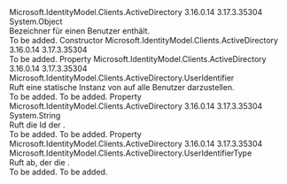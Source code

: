 <Type Name="UserIdentifier" FullName="Microsoft.IdentityModel.Clients.ActiveDirectory.UserIdentifier">
  <TypeSignature Language="C#" Value="public sealed class UserIdentifier" />
  <TypeSignature Language="ILAsm" Value=".class public auto ansi sealed beforefieldinit UserIdentifier extends System.Object" />
  <TypeSignature Language="DocId" Value="T:Microsoft.IdentityModel.Clients.ActiveDirectory.UserIdentifier" />
  <TypeSignature Language="VB.NET" Value="Public NotInheritable Class UserIdentifier" />
  <TypeSignature Language="F#" Value="type UserIdentifier = class" />
  <AssemblyInfo>
    <AssemblyName>Microsoft.IdentityModel.Clients.ActiveDirectory</AssemblyName>
    <AssemblyVersion>3.16.0.14</AssemblyVersion>
    <AssemblyVersion>3.17.3.35304</AssemblyVersion>
  </AssemblyInfo>
  <Base>
    <BaseTypeName>System.Object</BaseTypeName>
  </Base>
  <Interfaces />
  <Docs>
    <summary>
            Bezeichner für einen Benutzer enthält.
            </summary>
    <remarks>To be added.</remarks>
  </Docs>
  <Members>
    <Member MemberName=".ctor">
      <MemberSignature Language="C#" Value="public UserIdentifier (string id, Microsoft.IdentityModel.Clients.ActiveDirectory.UserIdentifierType type);" />
      <MemberSignature Language="ILAsm" Value=".method public hidebysig specialname rtspecialname instance void .ctor(string id, valuetype Microsoft.IdentityModel.Clients.ActiveDirectory.UserIdentifierType type) cil managed" />
      <MemberSignature Language="DocId" Value="M:Microsoft.IdentityModel.Clients.ActiveDirectory.UserIdentifier.#ctor(System.String,Microsoft.IdentityModel.Clients.ActiveDirectory.UserIdentifierType)" />
      <MemberSignature Language="VB.NET" Value="Public Sub New (id As String, type As UserIdentifierType)" />
      <MemberSignature Language="F#" Value="new Microsoft.IdentityModel.Clients.ActiveDirectory.UserIdentifier : string * Microsoft.IdentityModel.Clients.ActiveDirectory.UserIdentifierType -&gt; Microsoft.IdentityModel.Clients.ActiveDirectory.UserIdentifier" Usage="new Microsoft.IdentityModel.Clients.ActiveDirectory.UserIdentifier (id, type)" />
      <MemberType>Constructor</MemberType>
      <AssemblyInfo>
        <AssemblyName>Microsoft.IdentityModel.Clients.ActiveDirectory</AssemblyName>
        <AssemblyVersion>3.16.0.14</AssemblyVersion>
        <AssemblyVersion>3.17.3.35304</AssemblyVersion>
      </AssemblyInfo>
      <Parameters>
        <Parameter Name="id" Type="System.String" />
        <Parameter Name="type" Type="Microsoft.IdentityModel.Clients.ActiveDirectory.UserIdentifierType" />
      </Parameters>
      <Docs>
        <param name="id"></param>
        <param name="type"></param>
        <summary />
        <remarks>To be added.</remarks>
      </Docs>
    </Member>
    <Member MemberName="AnyUser">
      <MemberSignature Language="C#" Value="public static Microsoft.IdentityModel.Clients.ActiveDirectory.UserIdentifier AnyUser { get; }" />
      <MemberSignature Language="ILAsm" Value=".property class Microsoft.IdentityModel.Clients.ActiveDirectory.UserIdentifier AnyUser" />
      <MemberSignature Language="DocId" Value="P:Microsoft.IdentityModel.Clients.ActiveDirectory.UserIdentifier.AnyUser" />
      <MemberSignature Language="VB.NET" Value="Public Shared ReadOnly Property AnyUser As UserIdentifier" />
      <MemberSignature Language="F#" Value="member this.AnyUser : Microsoft.IdentityModel.Clients.ActiveDirectory.UserIdentifier" Usage="Microsoft.IdentityModel.Clients.ActiveDirectory.UserIdentifier.AnyUser" />
      <MemberType>Property</MemberType>
      <AssemblyInfo>
        <AssemblyName>Microsoft.IdentityModel.Clients.ActiveDirectory</AssemblyName>
        <AssemblyVersion>3.16.0.14</AssemblyVersion>
        <AssemblyVersion>3.17.3.35304</AssemblyVersion>
      </AssemblyInfo>
      <ReturnValue>
        <ReturnType>Microsoft.IdentityModel.Clients.ActiveDirectory.UserIdentifier</ReturnType>
      </ReturnValue>
      <Docs>
        <summary>
            Ruft eine statische Instanz von <see cref="T:Microsoft.IdentityModel.Clients.ActiveDirectory.UserIdentifier" /> auf alle Benutzer darzustellen.
            </summary>
        <value>To be added.</value>
        <remarks>To be added.</remarks>
      </Docs>
    </Member>
    <Member MemberName="Id">
      <MemberSignature Language="C#" Value="public string Id { get; }" />
      <MemberSignature Language="ILAsm" Value=".property instance string Id" />
      <MemberSignature Language="DocId" Value="P:Microsoft.IdentityModel.Clients.ActiveDirectory.UserIdentifier.Id" />
      <MemberSignature Language="VB.NET" Value="Public ReadOnly Property Id As String" />
      <MemberSignature Language="F#" Value="member this.Id : string" Usage="Microsoft.IdentityModel.Clients.ActiveDirectory.UserIdentifier.Id" />
      <MemberType>Property</MemberType>
      <AssemblyInfo>
        <AssemblyName>Microsoft.IdentityModel.Clients.ActiveDirectory</AssemblyName>
        <AssemblyVersion>3.16.0.14</AssemblyVersion>
        <AssemblyVersion>3.17.3.35304</AssemblyVersion>
      </AssemblyInfo>
      <ReturnValue>
        <ReturnType>System.String</ReturnType>
      </ReturnValue>
      <Docs>
        <summary>
            Ruft die Id der <see cref="T:Microsoft.IdentityModel.Clients.ActiveDirectory.UserIdentifier" />.
            </summary>
        <value>To be added.</value>
        <remarks>To be added.</remarks>
      </Docs>
    </Member>
    <Member MemberName="Type">
      <MemberSignature Language="C#" Value="public Microsoft.IdentityModel.Clients.ActiveDirectory.UserIdentifierType Type { get; }" />
      <MemberSignature Language="ILAsm" Value=".property instance valuetype Microsoft.IdentityModel.Clients.ActiveDirectory.UserIdentifierType Type" />
      <MemberSignature Language="DocId" Value="P:Microsoft.IdentityModel.Clients.ActiveDirectory.UserIdentifier.Type" />
      <MemberSignature Language="VB.NET" Value="Public ReadOnly Property Type As UserIdentifierType" />
      <MemberSignature Language="F#" Value="member this.Type : Microsoft.IdentityModel.Clients.ActiveDirectory.UserIdentifierType" Usage="Microsoft.IdentityModel.Clients.ActiveDirectory.UserIdentifier.Type" />
      <MemberType>Property</MemberType>
      <AssemblyInfo>
        <AssemblyName>Microsoft.IdentityModel.Clients.ActiveDirectory</AssemblyName>
        <AssemblyVersion>3.16.0.14</AssemblyVersion>
        <AssemblyVersion>3.17.3.35304</AssemblyVersion>
      </AssemblyInfo>
      <ReturnValue>
        <ReturnType>Microsoft.IdentityModel.Clients.ActiveDirectory.UserIdentifierType</ReturnType>
      </ReturnValue>
      <Docs>
        <summary>
            Ruft ab, der die <see cref="T:Microsoft.IdentityModel.Clients.ActiveDirectory.UserIdentifier" />.
            </summary>
        <value>To be added.</value>
        <remarks>To be added.</remarks>
      </Docs>
    </Member>
  </Members>
</Type>